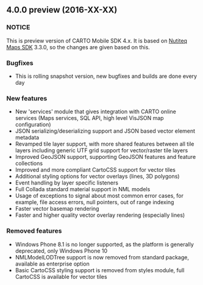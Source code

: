 4.0.0 preview (2016-XX-XX)
-------------------
### NOTICE
This is preview version of CARTO Mobile SDK 4.x. It is based on [Nutiteq Maps SDK](https://developer.nutiteq.com) 3.3.0, so the changes are given based on this.

### Bugfixes
* This is rolling snapshot version, new bugfixes and builds are done every day

### New features 
* New 'services' module that gives integration with CARTO online services (Maps services, SQL API, high level VisJSON map configuration)
* JSON serializing/deserializing support and JSON based vector element metadata
* Revamped tile layer support, with more shared features between all tile layers including generic UTF grid support for vector/raster tile layers
* Improved GeoJSON support, supporting GeoJSON features and feature collections
* Improved and more compliant CartoCSS support for vector tiles
* Additional styling options for vector overlays (lines, 3D polygons)
* Event handling by layer specific listeners
* Full Collada standard material support in NML models
* Usage of exceptions to signal about most common error cases, for example, file access errors, null pointers, out of range indexing
* Faster vector basemap rendering
* Faster and higher quality vector overlay rendering (especially lines)

### Removed features
* Windows Phone 8.1 is no longer supported, as the platform is generally deprecated, only Windows Phone 10
* NMLModelLODTree support is now removed from standard package, available as enterprise option
* Basic CartoCSS styling support is removed from styles module, full CartoCSS is available for vector tiles

